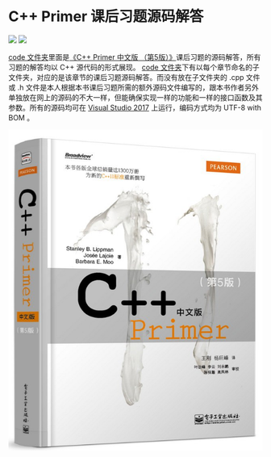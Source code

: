 # C++ Primer 课后习题源码解答

[![](https://img.shields.io/badge/GitHub-ITcyx%2FLearnCPP%2FC++%20Prime-orange)](https://github.com/ITcyx/LearnCPP/tree/main/C%2B%2B%20Primer "GitHub 主页")
[![](https://img.shields.io/badge/Gitee-ITcyx%2FLearnCPP%2FC++%20Prime-red)](https://gitee.com/ITcyx/LearnCPP/tree/main/C%2B%2B%20Primer "Gitee 主页")

[code 文件夹](./code/ "code 文件夹")里面是[《C++ Primer 中文版 （第5版）》](https://book.douban.com/subject/25708312/ "《C++ Primer 中文版 （第5版）》")课后习题的源码解答，所有习题的解答均以 C++ 源代码的形式展现。 [code 文件夹](./code/ "code 文件夹")下有以每个章节命名的子文件夹，对应的是该章节的课后习题源码解答。而没有放在子文件夹的 .cpp 文件或 .h 文件是本人根据本书课后习题所需的额外源码文件编写的，跟本书作者另外单独放在网上的源码的不大一样，但能确保实现一样的功能和一样的接口函数及其参数。所有的源码均可在 [Visual Studio 2017](https://visualstudio.microsoft.com/zh-hans/vs/older-downloads/ "Visual Studio 2017") 上运行，编码方式均为 UTF-8 with BOM 。

[![](C++%20Primer%20中文版%20（第5版）.jpg)](https://book.douban.com/subject/25708312/ "《C++ Primer 中文版 （第5版）》")